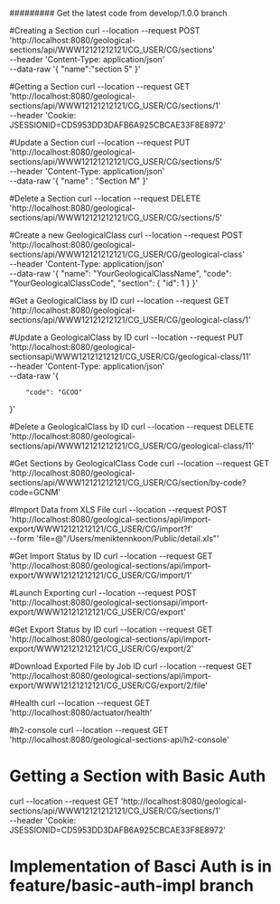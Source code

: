 ######### Get the latest code from develop/1.0.0 branch

#Creating a Section
curl --location --request POST 'http://localhost:8080/geological-sections/api/WWW12121212121/CG_USER/CG/sections' \
--header 'Content-Type: application/json' \
--data-raw '{
    "name":"section 5"
}'

#Getting a Section
curl --location --request GET 'http://localhost:8080/geological-sections/api/WWW12121212121/CG_USER/CG/sections/1' \
--header 'Cookie: JSESSIONID=CD5953DD3DAFB6A925CBCAE33F8E8972'

#Update a Section
curl --location --request PUT 'http://localhost:8080/geological-sections/api/WWW12121212121/CG_USER/CG/sections/5' \
--header 'Content-Type: application/json' \
--data-raw '{
    "name" : "Section M"
}'

#Delete a Section
curl --location --request DELETE 'http://localhost:8080/geological-sections/api/WWW12121212121/CG_USER/CG/sections/5'

#Create a new GeologicalClass
curl --location --request POST 'http://localhost:8080/geological-sections/api/WWW12121212121/CG_USER/CG/geological-class' \
--header 'Content-Type: application/json' \
--data-raw '{
    "name": "YourGeologicalClassName",
    "code": "YourGeologicalClassCode",
    "section": {
        "id": 1
    }
}'

#Get a GeologicalClass by ID
curl --location --request GET 'http://localhost:8080/geological-sections/api/WWW12121212121/CG_USER/CG/geological-class/1'

#Update a GeologicalClass by ID
curl --location --request PUT 'http://localhost:8080/geological-sectionsapi/WWW12121212121/CG_USER/CG/geological-class/11' \
--header 'Content-Type: application/json' \
--data-raw '{

        "code": "GCOO"
    
}'

#Delete a GeologicalClass by ID
curl --location --request DELETE 'http://localhost:8080/geological-sections/api/WWW12121212121/CG_USER/CG/geological-class/11'

#Get Sections by GeologicalClass Code
curl --location --request GET 'http://localhost:8080/geological-sections/api/WWW12121212121/CG_USER/CG/section/by-code?code=GCNM'

#Import Data from XLS File
curl --location --request POST 'http://localhost:8080/geological-sections/api/import-export/WWW12121212121/CG_USER/CG/import?f' \
--form 'file=@"/Users/meniktennkoon/Public/detail.xls"'

#Get Import Status by ID
curl --location --request GET 'http://localhost:8080/geological-sections/api/import-export/WWW12121212121/CG_USER/CG/import/1'

#Launch Exporting
curl --location --request POST 'http://localhost:8080/geological-sectionsapi/import-export/WWW12121212121/CG_USER/CG/export'

#Get Export Status by ID
curl --location --request GET 'http://localhost:8080/geological-sections/api/import-export/WWW12121212121/CG_USER/CG/export/2'

#Download Exported File by Job ID
curl --location --request GET 'http://localhost:8080/geological-sections/api/import-export/WWW12121212121/CG_USER/CG/export/2/file'

#Health
curl --location --request GET 'http://localhost:8080/actuator/health'

#h2-console
curl --location --request GET 'http://localhost:8080/geological-sections-api/h2-console'


# Getting a Section with Basic Auth
curl --location --request GET 'http://localhost:8080/geological-sections/api/WWW12121212121/CG_USER/CG/sections/1' \
--header 'Cookie: JSESSIONID=CD5953DD3DAFB6A925CBCAE33F8E8972'

# Implementation of Basci Auth is in feature/basic-auth-impl branch 

